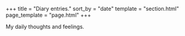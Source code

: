 +++
title = "Diary entries."
sort_by = "date"
template = "section.html"
page_template = "page.html"
+++

My daily thoughts and feelings.

